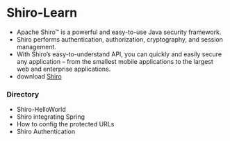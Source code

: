 # Shiro-Learn
- Apache Shiro™ is a powerful and easy-to-use Java security framework.
- Shiro performs authentication, authorization, cryptography, and session management. 
- With Shiro’s easy-to-understand API, you can quickly and easily secure any application – from the smallest mobile applications to the largest web and enterprise applications. 
- download [Shiro](https://shiro.apache.org/)
### Directory
- Shiro-HelloWorld
- Shiro integrating Spring
- How to config the protected URLs
- Shiro Authentication
